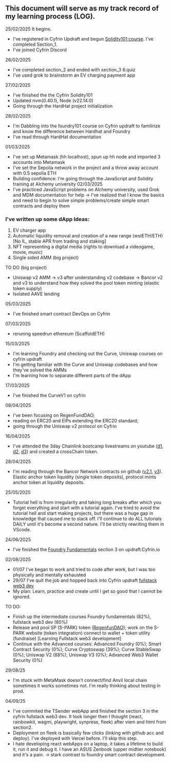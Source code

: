 ## This document will serve as my track record of my learning process (LOG).
25/02/2025 It begins.
  - I've registered in Cyfrin Updraft and begun [Solidity101 course](https://updraft.cyfrin.io/courses/solidity/simple-storage/solidity-arrays-and-structs). I've completed Section_1.
  - I've joined Cyfrin Discord

26/02/2025
  - I've completed section_2 and ended with section_3 6.quiz
  - I've used grok to brainstorm an EV charging payment app

27/02/2025
  - I've finished the the Cyfrin Solidity101
  - Updated nvm(0.40.1), Node (v22.14.0)
  - Going through the HardHat project initialization

28/02/2025
  - I'm Dabbling into the foundry101 course on Cyfrin updraft to familirize and know the difference between Hardhat and Foundry
  - I've read through HardHat documentation

01/03/2025
  - I've set up Metamask (hh localhost), spun up hh node and imported 3 accounts into Metamask
  - I've set the Sepolia network in the project and a throw away account with 0.5 sepolia ETH
  - Building confidence: I'm going through the JavaScript and Solidity training at Alchemy university
02/03/2025
  -  I've practiced JavaScript problems on Alchemy university, used Grok and MDM documentation for help
      -> I've realized that I know the basics and need to begin to solve simple problems/create simple smart contracts and deploy them
     
### I've written up some dApp Ideas:
1) EV charger app
2) Automatic liquidity removal and creation of a new range (wstETH/ETH) [No IL, stable APR from trading and staking]
3) NFT representing a digital media (rights to download a videogame, movie, music)
4) Single sided AMM (big project)

TO DO (big project)
- Uniswap v2 AMM -> v3 after understanding v2 codebase -> Bancor v2 and v3 to understand how they solved the pool token minting (elastic token supply)
- Isolated AAVE lending

05/03/2025
- I've finished smart contract DevOps on Cyfrin

07/03/2025
  - reruning speedrun ethereum (ScaffoldETH)

15/03/2025
  - I'm learning Foundry and checking out the Curve, Uniswap courses on cyfrin updraft
  - I'm getting familiar with the Curve and Uniswap codebases and how they've solved the AMMs
  - I'm learning how to separate different parts of the dApp

17/03/2025
  - I've finished the CurveV1 on cyfrin

08/04/2025
  - I've been focusing on RegenFundDAO;
  - reading on ERC20 and EIPs extending the ERC20 standard;
  - going through the Uniswap v2 protocol on Cyfrin

16/04/2025
  - I've attended the 3day Chainlink bootcamp livestreams on youtube ([d1](https://www.youtube.com/watch?v=qiWGX7SFVd8), [d2](https://www.youtube.com/watch?v=pSQshTMz_MQ), [d3](https://www.youtube.com/watch?v=hxFydEiYDh4)) and created a crossChain token.

28/04/2025
  - I'm reading through the Bancor Network contracts on github ([v2.1](https://github.com/bancorprotocol/contracts-solidity), [v3](https://github.com/bancorprotocol/contracts-v3/tree/dev)). Elastic anchor token liquidity (single token deposits), protocol mints anchor token at liquidity deposits.

25/05/2025
  - Tutorial hell is from irregularity and taking long breaks after which you forget everything and start with a tutorial again. I've tried to avoid the tutorial hell and start making projects, but there was a huge gap in knowledge that caused me to slack off. I'll continue to do ALL tutorials DAILY until it's become a second nature. I'll be strictly rewriting them in VScode.

24/06/2025
  - I've finished the [Foundry Fundamentals](https://updraft.cyfrin.io/courses/foundry) section 3 on updraft.Cyfrin.io

02/08/2025
  - 01/07 I've began to work and tried to code after work, but I was too physically and mentally exhausted
  - 29/07 I've quit the job and hopped back into Cyfrin updraft [fullstack web3 dev](https://updraft.cyfrin.io/courses/full-stack-web3-development-crash-course)
  - My plan: Learn, practice and create until I get so good that I cannot be ignored.

TO DO:
- Finish up the intermediate courses Foundry fundamentals (82%), fullstack web3 dev (80%)
- Release and pool SP (S-PARK) token ([RegenfunDAO](https://medium.com/@regenfunddao/introduction-680911cf9342)); work on the S-PARK website (token integration) connect to wallet + token utility (fundraise) [Learning Fullstack web3 development]
- Continue with the Advanced courses:
    Advanced Foundry (0%); Smart Contract Security (0%); Curve Cryptoswap (39%); Curve StableSwap (0%); Uniswap V2 (88%); Uniswap V3 (0%); Advanced Web3 Wallet Security (0%)

29/08/25
- I'm stuck with MetaMask doesn't connect/find Anvil local chain sometimes it works sometimes not. I'm really thinking about testing in prod.

04/09/25
- I've commited the TSender webApp and finished the section 3 in the cyfrin fullstack web3 dev. It took longer then I thought (react, rainbowkit, wagmi, playwright, synpress, fleek) after viem and html from section2.
- Deployment on fleek is basically few clicks (linking with github acc and deploy). I've deployed with Vercel before. I'll skip this step.
- I  hate developing react webApps on a laptop, it takes a lifetime to build it, run it and debug it. I have an ASUS Zenbook (upper midtier notebook) and it's a pain. -> stark contrast to foundry smart contract development.
